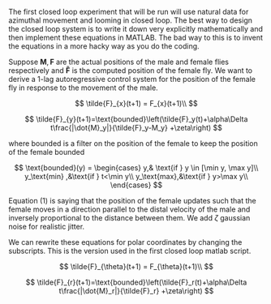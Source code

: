 The first closed loop experiment that will be run will use natural data for azimuthal movement and looming in closed loop. The best way to design the closed loop system is to write it down very explicitly mathematically and then implement these equations in MATLAB. The bad way to this is to invent the equations in a more hacky way as you do the coding.

Suppose $\mathbf{M}, \mathbf{F}$ are the actual positions of the male and female flies respectively and $\mathbf{\tilde{F}}$ is the computed position of the female fly. We want to derive a 1-lag autoregressive control system for the position of the female fly in response to the movement of the male.

$$
\tilde{F}_{x}(t+1) = F_{x}(t+1)\\
$$

$$
\tilde{F}_{y}(t+1)=\text{bounded}\left(\tilde{F}_y(t)+\alpha\Delta t\frac{|\dot{M}_y|}{\tilde{F}_y-M_y} +\zeta\right)
$$

where $\text{bounded}$ is a filter on the position of the female to keep the position of the female bounded

$$
\text{bounded}(y) =
\begin{cases}
y,& \text{if } y \in [\min y, \max y]\\
y_\text{min} ,&\text{if } t<\min y\\
y_\text{max},&\text{if } y>\max y\\
\end{cases}
$$

Equation (1) is saying that the position of the female updates such that the female moves in a direction parallel to the distal velocity of the male and inversely proportional to the distance between them.  We add $\zeta$ gaussian noise for realistic jitter.

We can rewrite these equations for polar coordinates by changing the subscripts. This is the version used in the first closed loop matlab script. 

$$
\tilde{F}_{\theta}(t+1) = F_{\theta}(t+1)\\
$$

$$
\tilde{F}_{r}(t+1)=\text{bounded}\left(\tilde{F}_r(t)+\alpha\Delta t\frac{|\dot{M}_r|}{\tilde{F}_r} +\zeta\right)
$$

